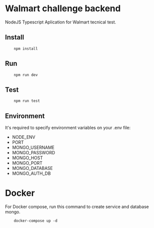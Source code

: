 # Walmart challenge backend

NodeJS Typescript Aplication for Walmart tecnical test.

## Install

```
    npm install
```
## Run

```
    npm run dev
```

## Test

```
    npm run test
```

## Environment

It's required to specify environment variables on your .env file:

- NODE_ENV
- PORT
- MONGO_USERNAME
- MONGO_PASSWORD
- MONGO_HOST
- MONGO_PORT
- MONGO_DATABASE
- MONGO_AUTH_DB


# Docker

For Docker compose, run this command to create service and database mongo.
```
    docker-compose up -d
```



